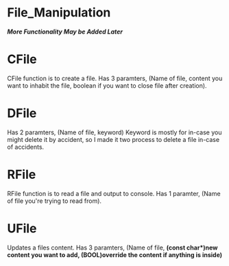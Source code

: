 # File_Manipulation

___More Functionality May be Added Later___

# CFile
CFile function is to create a file.
Has 3 paramters, (Name of file, content you want to inhabit the file, boolean if you want to close file after creation).
# DFile
Has 2 paramters, (Name of file, keyword)
Keyword is mostly for in-case you might delete it by accident, so I made it two process to delete a file in-case of accidents.
# RFile
RFile function is to read a file and output to console.
Has 1 paramter, (Name of file you're trying to read from).
# UFile
Updates a files content.
Has 3 paramters, (Name of file, <b>(const char*)<b>new content you want to add, (BOOL)override the content if anything is inside) 

